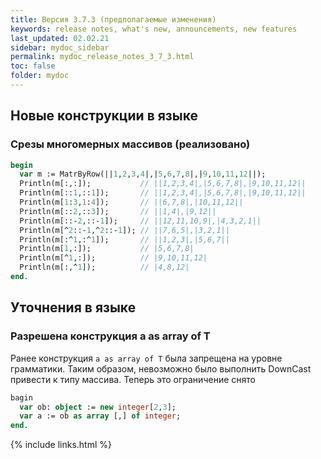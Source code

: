 ```yaml
---
title: Версия 3.7.3 (предполагаемые изменения)
keywords: release notes, what's new, announcements, new features
last_updated: 02.02.21
sidebar: mydoc_sidebar
permalink: mydoc_release_notes_3_7_3.html
toс: false
folder: mydoc
---
```


## Новые конструкции в языке

### Срезы многомерных массивов (реализовано)

```pascal
begin
  var m := MatrByRow(||1,2,3,4|,|5,6,7,8|,|9,10,11,12||);
  Println(m[:,:]);           // ||1,2,3,4|,|5,6,7,8|,|9,10,11,12||
  Println(m[::1,::1]);       // ||1,2,3,4|,|5,6,7,8|,|9,10,11,12||
  Println(m[1:3,1:4]);       // ||6,7,8|,|10,11,12||
  Println(m[::2,::3]);       // ||1,4|,|9,12||
  Println(m[::-2,::-1]);     // ||12,11,10,9|,|4,3,2,1||
  Println(m[^2::-1,^2::-1]); // ||7,6,5|,|3,2,1||
  Println(m[:^1,:^1]);       // ||1,2,3|,|5,6,7||
  Println(m[1,:]);           // |5,6,7,8|
  Println(m[^1,:]);          // |9,10,11,12|
  Println(m[:,^1]);          // |4,8,12|
end.  
```

## Уточнения в языке

### Разрешена конструкция a as array of T

Ранее конструкция `a as array of T` была запрещена на уровне грамматики. Таким образом, невозможно было выполнить DownCast привести к типу массива.
Теперь это ограничение снято

```pascal
bagin
  var ob: object := new integer[2,3];
  var a := ob as array [,] of integer;
end.  
```

{% include links.html %}

